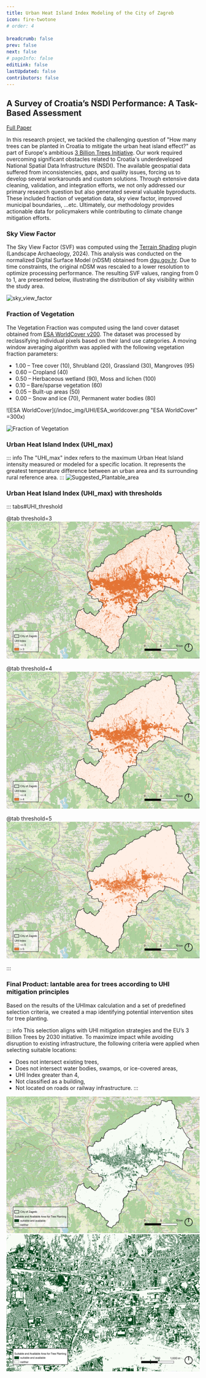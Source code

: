 ```yaml
---
title: Urban Heat Island Index Modeling of the City of Zagreb
icon: fire-twotone
# order: 4

breadcrumb: false
prev: false
next: false
# pageInfo: false
editLink: false
lastUpdated: false
contributors: false
---
```


## A Survey of Croatia’s NSDI Performance: A Task-Based Assessment
[Full Paper](https://MCHU-1999.github.io/files/Survey_Croatia_NSDI.pdf)

In this research project, we tackled the challenging question of "How many trees can be planted in Croatia to mitigate the urban heat island effect?" as part of Europe's ambitious [3 Billion Trees Initiative](https://forest.eea.europa.eu/policy-and-reporting/3-billion-trees). Our work required overcoming significant obstacles related to Croatia's underdeveloped National Spatial Data Infrastructure (NSDI). The available geospatial data suffered from inconsistencies, gaps, and quality issues, forcing us to develop several workarounds and custom solutions. Through extensive data cleaning, validation, and integration efforts, we not only addressed our primary research question but also generated several valuable byproducts. These included fraction of vegetation data, sky view factor, improved municipal boundaries, ...etc. Ultimately, our methodology provides actionable data for policymakers while contributing to climate change mitigation efforts.


### Sky View Factor
The Sky View Factor (SVF) was computed using the [Terrain Shading](https://landscapearchaeology.org/qgis-terrain-shading/) plugin (Landscape Archaeology, 2024). This analysis was conducted on the normalized Digital Surface Model (nDSM) obtained from [dgu.gov.hr](https://dgu.gov.hr/UserDocsImages/dokumenti/Pristup%20informacijama/Podnesi%20zahtjev/OSTALI%20ZAHTJEVI/ZAHTJEV%20-%20PODACI%20nDMP.pdf). Due to time constraints, the original nDSM was rescaled to a lower resolution to optimize processing performance. The resulting SVF values, ranging from 0 to 1, are presented below, illustrating the distribution of sky visibility within the study area.

![sky_view_factor](/indoc_img/UHI/SVF.png "Sky View Factor")

### Fraction of Vegetation
The Vegetation Fraction was computed using the land cover dataset obtained from [ESA WorldCover v200](https://developers.google.com/earth-engine/datasets/catalog/ESA_WorldCover_v200). The dataset was processed by reclassifying individual pixels based on their land use categories. A moving window averaging algorithm was applied with the
following vegetation fraction parameters:
- 1.00 – Tree cover (10), Shrubland (20), Grassland (30), Mangroves (95)
- 0.60 – Cropland (40)
- 0.50 – Herbaceous wetland (90), Moss and lichen (100)
- 0.10 – Bare/sparse vegetation (60)
- 0.05 – Built-up areas (50)
- 0.00 – Snow and ice (70), Permanent water bodies (80)

![ESA WorldCover](/indoc_img/UHI/ESA_worldcover.png "ESA WorldCover" =300x)

![Fraction of Vegetation](/indoc_img/UHI/FoV.png "Fraction of Vegetation") 


### Urban Heat Island Index (UHI_max)
::: info
The "UHI_max" index refers to the maximum Urban Heat Island intensity measured or modeled for a specific location. It represents the greatest temperature difference between an urban area and its surrounding rural reference area.
:::
![Suggested_Plantable_area](/indoc_img/UHI/UHI_max.png "Suggested Plant-able area")

### Urban Heat Island Index (UHI_max) with thresholds
::: tabs#UHI_threshold

@tab threshold=3
![UHI_max_threshold=3](/indoc_img/UHI/UHI_threshold_3.png "UHImax (threshold=3)")

@tab threshold=4
![UHI_max_threshold=4](/indoc_img/UHI/UHI_threshold_4.png "UHImax (threshold=4)")

@tab threshold=5
![UHI_max_threshold=5](/indoc_img/UHI/UHI_threshold_5.png "UHImax (threshold=5)")

:::

### Final Product: lantable area for trees according to UHI mitigation principles
Based on the results of the UHImax calculation and a set of predefined selection criteria, we created a map identifying potential intervention sites for tree planting.

::: info
This selection aligns with UHI mitigation strategies and the EU’s 3 Billion Trees by 2030 initiative. To maximize impact while avoiding disruption to existing infrastructure, the following criteria were applied when selecting suitable locations:
- Does not intersect existing trees,
- Does not intersect water bodies, swamps, or ice-covered areas,
- UHI Index greater than 4,
- Not classified as a building,
- Not located on roads or railway infrastructure.
:::

![Suggested_Plantable_area](/indoc_img/UHI/plantable_area.png "Suggested Plant-able area")
![plantable_zoom_in](/indoc_img/UHI/plantable_zoom_in.png "Suggested Plant-able area (zoomed in)")
